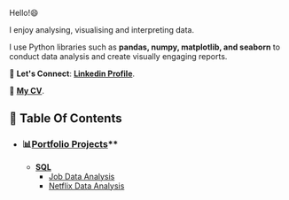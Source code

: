 Hello!😄

I enjoy analysing, visualising and interpreting data.

I use Python libraries such as **pandas, numpy, matplotlib, and seaborn** to conduct data analysis and create visually engaging reports. 

📩 **Let's Connect**: **[Linkedin Profile](https://www.linkedin.com/in/vernyuy-yenwo-molo-7b965b47/)**.

📄 **[My CV](https://drive.google.com/file/d/1QZLMnJwTQ5RE2QKJyvQszEOLOE6dQa_C/view?usp=drive_link)**.

## 📌 Table Of Contents
- ### 📊[Portfolio Projects](https://github.com/ArkylTrulock/Analytics_VYM_AX)**
   
   - **[SQL]()**
     - [Job Data Analysis](https://github.com/ArkylTrulock/Analytics_VYM_AX/tree/main/SQL_Projects/Job_Data_Analysis)
     - [Netflix Data Analysis](https://github.com/ArkylTrulock/Analytics_VYM_AX/tree/main/SQL_Projects/Netflix_Data_Analysis)
